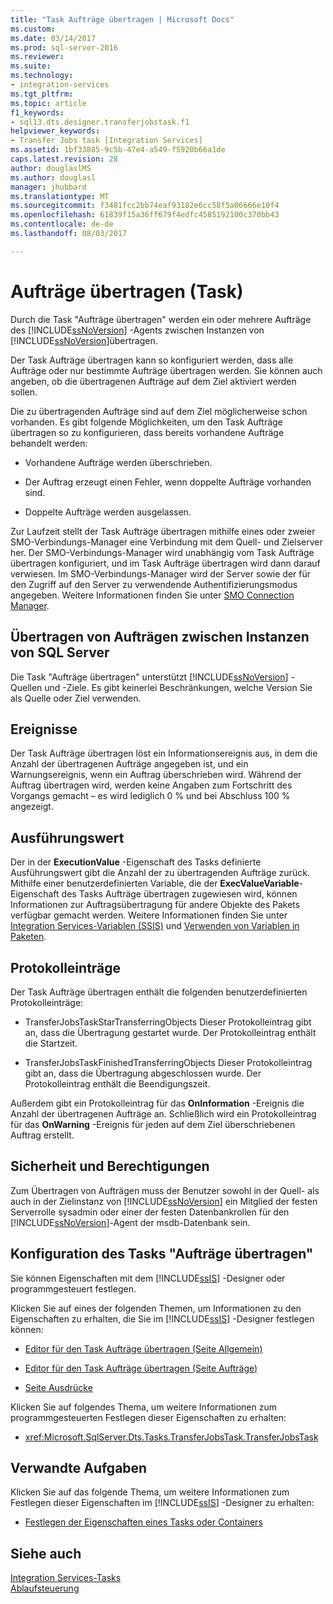 ```yaml
---
title: "Task Aufträge übertragen | Microsoft Docs"
ms.custom: 
ms.date: 03/14/2017
ms.prod: sql-server-2016
ms.reviewer: 
ms.suite: 
ms.technology:
- integration-services
ms.tgt_pltfrm: 
ms.topic: article
f1_keywords:
- sql13.dts.designer.transferjobstask.f1
helpviewer_keywords:
- Transfer Jobs task [Integration Services]
ms.assetid: 1bf33885-9c5b-47e4-a549-f5920b66a1de
caps.latest.revision: 28
author: douglaslMS
ms.author: douglasl
manager: jhubbard
ms.translationtype: MT
ms.sourcegitcommit: f3481fcc2bb74eaf93182e6cc58f5a06666e10f4
ms.openlocfilehash: 61839f15a36ff679f4edfc4585192100c370bb43
ms.contentlocale: de-de
ms.lasthandoff: 08/03/2017

---
```

# <a name="transfer-jobs-task"></a>Aufträge übertragen (Task)
  Durch die Task "Aufträge übertragen" werden ein oder mehrere Aufträge des [!INCLUDE[ssNoVersion](../../includes/ssnoversion-md.md)] -Agents zwischen Instanzen von [!INCLUDE[ssNoVersion](../../includes/ssnoversion-md.md)]übertragen.  
  
 Der Task Aufträge übertragen kann so konfiguriert werden, dass alle Aufträge oder nur bestimmte Aufträge übertragen werden. Sie können auch angeben, ob die übertragenen Aufträge auf dem Ziel aktiviert werden sollen.  
  
 Die zu übertragenden Aufträge sind auf dem Ziel möglicherweise schon vorhanden. Es gibt folgende Möglichkeiten, um den Task Aufträge übertragen so zu konfigurieren, dass bereits vorhandene Aufträge behandelt werden:  
  
-   Vorhandene Aufträge werden überschrieben.  
  
-   Der Auftrag erzeugt einen Fehler, wenn doppelte Aufträge vorhanden sind.  
  
-   Doppelte Aufträge werden ausgelassen.  
  
 Zur Laufzeit stellt der Task Aufträge übertragen mithilfe eines oder zweier SMO-Verbindungs-Manager eine Verbindung mit dem Quell- und Zielserver her. Der SMO-Verbindungs-Manager wird unabhängig vom Task Aufträge übertragen konfiguriert, und im Task Aufträge übertragen wird dann darauf verwiesen. Im SMO-Verbindungs-Manager wird der Server sowie der für den Zugriff auf den Server zu verwendende Authentifizierungsmodus angegeben. Weitere Informationen finden Sie unter [SMO Connection Manager](../../integration-services/connection-manager/smo-connection-manager.md).  
  
## <a name="transferring-jobs-between-instances-of-sql-server"></a>Übertragen von Aufträgen zwischen Instanzen von SQL Server  
 Die Task "Aufträge übertragen" unterstützt [!INCLUDE[ssNoVersion](../../includes/ssnoversion-md.md)] -Quellen und -Ziele. Es gibt keinerlei Beschränkungen, welche Version Sie als Quelle oder Ziel verwenden.  
  
## <a name="events"></a>Ereignisse  
 Der Task Aufträge übertragen löst ein Informationsereignis aus, in dem die Anzahl der übertragenen Aufträge angegeben ist, und ein Warnungsereignis, wenn ein Auftrag überschrieben wird. Während der Auftrag übertragen wird, werden keine Angaben zum Fortschritt des Vorgangs gemacht – es wird lediglich 0 % und bei Abschluss 100 % angezeigt.  
  
## <a name="execution-value"></a>Ausführungswert  
 Der in der **ExecutionValue** -Eigenschaft des Tasks definierte Ausführungswert gibt die Anzahl der zu übertragenden Aufträge zurück. Mithilfe einer benutzerdefinierten Variable, die der **ExecValueVariable**-Eigenschaft des Tasks Aufträge übertragen zugewiesen wird, können Informationen zur Auftragsübertragung für andere Objekte des Pakets verfügbar gemacht werden. Weitere Informationen finden Sie unter [Integration Services-Variablen &#40;SSIS&#41;](../../integration-services/integration-services-ssis-variables.md) und [Verwenden von Variablen in Paketen](http://msdn.microsoft.com/library/7742e92d-46c5-4cc4-b9a3-45b688ddb787).  
  
## <a name="log-entries"></a>Protokolleinträge  
 Der Task Aufträge übertragen enthält die folgenden benutzerdefinierten Protokolleinträge:  
  
-   TransferJobsTaskStarTransferringObjects   Dieser Protokolleintrag gibt an, dass die Übertragung gestartet wurde. Der Protokolleintrag enthält die Startzeit.  
  
-   TransferJobsTaskFinishedTransferringObjects    Dieser Protokolleintrag gibt an, dass die Übertragung abgeschlossen wurde. Der Protokolleintrag enthält die Beendigungszeit.  
  
 Außerdem gibt ein Protokolleintrag für das **OnInformation** -Ereignis die Anzahl der übertragenen Aufträge an. Schließlich wird ein Protokolleintrag für das **OnWarning** -Ereignis für jeden auf dem Ziel überschriebenen Auftrag erstellt.  
  
## <a name="security-and-permissions"></a>Sicherheit und Berechtigungen  
 Zum Übertragen von Aufträgen muss der Benutzer sowohl in der Quell- als auch in der Zielinstanz von [!INCLUDE[ssNoVersion](../../includes/ssnoversion-md.md)] ein Mitglied der festen Serverrolle sysadmin oder einer der festen Datenbankrollen für den [!INCLUDE[ssNoVersion](../../includes/ssnoversion-md.md)]-Agent der msdb-Datenbank sein.  
  
## <a name="configuration-of-the-transfer-jobs-task"></a>Konfiguration des Tasks "Aufträge übertragen"  
 Sie können Eigenschaften mit dem [!INCLUDE[ssIS](../../includes/ssis-md.md)] -Designer oder programmgesteuert festlegen.  
  
 Klicken Sie auf eines der folgenden Themen, um Informationen zu den Eigenschaften zu erhalten, die Sie im [!INCLUDE[ssIS](../../includes/ssis-md.md)] -Designer festlegen können:  
  
-   [Editor für den Task Aufträge übertragen &#40;Seite Allgemein&#41;](../../integration-services/control-flow/transfer-jobs-task-editor-general-page.md)  
  
-   [Editor für den Task Aufträge übertragen &#40;Seite Aufträge&#41;](../../integration-services/control-flow/transfer-jobs-task-editor-jobs-page.md)  
  
-   [Seite Ausdrücke](../../integration-services/expressions/expressions-page.md)  
  
 Klicken Sie auf folgendes Thema, um weitere Informationen zum programmgesteuerten Festlegen dieser Eigenschaften zu erhalten:  
  
-   <xref:Microsoft.SqlServer.Dts.Tasks.TransferJobsTask.TransferJobsTask>  
  
## <a name="related-tasks"></a>Verwandte Aufgaben  
 Klicken Sie auf das folgende Thema, um weitere Informationen zum Festlegen dieser Eigenschaften im [!INCLUDE[ssIS](../../includes/ssis-md.md)] -Designer zu erhalten:  
  
-   [Festlegen der Eigenschaften eines Tasks oder Containers](http://msdn.microsoft.com/library/52d47ca4-fb8c-493d-8b2b-48bb269f859b)  
  
## <a name="see-also"></a>Siehe auch  
 [Integration Services-Tasks](../../integration-services/control-flow/integration-services-tasks.md)   
 [Ablaufsteuerung](../../integration-services/control-flow/control-flow.md)  
  
  
